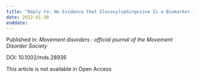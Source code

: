 ```yaml
---
title: "Reply to: No Evidence that Glucosylsphingosine Is a Biomarker for Parkinson Disease."
date: 2022-01-30
enddate:
---
```


Published in: *Movement disorders : official journal of the Movement Disorder Society*

DOI: 10.1002/mds.28936

This article is not available in Open Access


